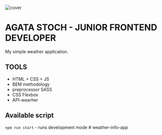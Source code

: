 ![cover](https://agatas23.github.io/it-rains/cover.png)

# AGATA STOCH - JUNIOR FRONTEND DEVELOPER

My simple weather application.

## TOOLS

- HTML + CSS + JS
- BEM methodology
- preprocessor SASS
- CSS Flexbox
- API-wearher

## Available script

`npm run start` - runs development mode
#   w e a t h e r - i n f o - a p p  
 